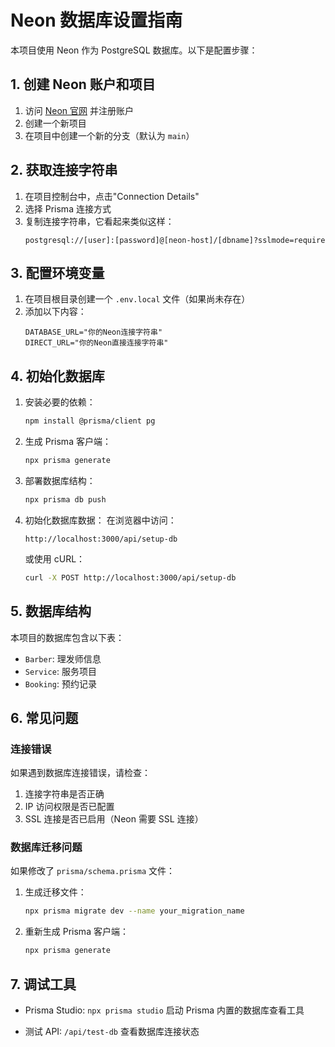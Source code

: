 # Neon 数据库设置指南

本项目使用 Neon 作为 PostgreSQL 数据库。以下是配置步骤：

## 1. 创建 Neon 账户和项目

1. 访问 [Neon 官网](https://neon.tech/) 并注册账户
2. 创建一个新项目
3. 在项目中创建一个新的分支（默认为 `main`）

## 2. 获取连接字符串

1. 在项目控制台中，点击"Connection Details"
2. 选择 Prisma 连接方式
3. 复制连接字符串，它看起来类似这样：
   ```
   postgresql://[user]:[password]@[neon-host]/[dbname]?sslmode=require
   ```

## 3. 配置环境变量

1. 在项目根目录创建一个 `.env.local` 文件（如果尚未存在）
2. 添加以下内容：
   ```
   DATABASE_URL="你的Neon连接字符串"
   DIRECT_URL="你的Neon直接连接字符串"
   ```

## 4. 初始化数据库

1. 安装必要的依赖：
   ```bash
   npm install @prisma/client pg
   ```

2. 生成 Prisma 客户端：
   ```bash
   npx prisma generate
   ```

3. 部署数据库结构：
   ```bash
   npx prisma db push
   ```

4. 初始化数据库数据：
   在浏览器中访问：
   ```
   http://localhost:3000/api/setup-db
   ```
   或使用 cURL：
   ```bash
   curl -X POST http://localhost:3000/api/setup-db
   ```

## 5. 数据库结构

本项目的数据库包含以下表：

- `Barber`: 理发师信息
- `Service`: 服务项目
- `Booking`: 预约记录

## 6. 常见问题

### 连接错误

如果遇到数据库连接错误，请检查：

1. 连接字符串是否正确
2. IP 访问权限是否已配置
3. SSL 连接是否已启用（Neon 需要 SSL 连接）

### 数据库迁移问题

如果修改了 `prisma/schema.prisma` 文件：

1. 生成迁移文件：
   ```bash
   npx prisma migrate dev --name your_migration_name
   ```

2. 重新生成 Prisma 客户端：
   ```bash
   npx prisma generate
   ```

## 7. 调试工具

- Prisma Studio: `npx prisma studio`
  启动 Prisma 内置的数据库查看工具

- 测试 API: `/api/test-db`
  查看数据库连接状态
